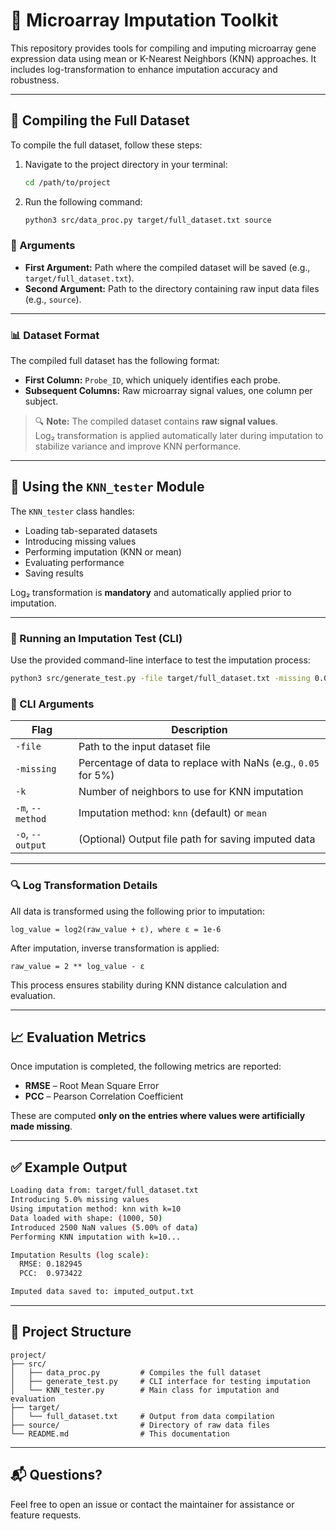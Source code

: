 # 🧬 Microarray Imputation Toolkit

This repository provides tools for compiling and imputing microarray gene expression data using mean or K-Nearest Neighbors (KNN) approaches. It includes log-transformation to enhance imputation accuracy and robustness.

---

## 📂 Compiling the Full Dataset

To compile the full dataset, follow these steps:

1. Navigate to the project directory in your terminal:
   ```bash
   cd /path/to/project
   ```

2. Run the following command:
   ```bash
   python3 src/data_proc.py target/full_dataset.txt source
   ```

### 📝 Arguments
- **First Argument:** Path where the compiled dataset will be saved (e.g., `target/full_dataset.txt`).
- **Second Argument:** Path to the directory containing raw input data files (e.g., `source`).

---

### 📊 Dataset Format

The compiled full dataset has the following format:

- **First Column:** `Probe_ID`, which uniquely identifies each probe.
- **Subsequent Columns:** Raw microarray signal values, one column per subject.

> 🔍 **Note:** The compiled dataset contains **raw signal values**.  
> Log₂ transformation is applied automatically later during imputation to stabilize variance and improve KNN performance.

---

## 🧪 Using the `KNN_tester` Module

The `KNN_tester` class handles:

- Loading tab-separated datasets
- Introducing missing values
- Performing imputation (KNN or mean)
- Evaluating performance
- Saving results

Log₂ transformation is **mandatory** and automatically applied prior to imputation.

---

### 🚀 Running an Imputation Test (CLI)

Use the provided command-line interface to test the imputation process:

```bash
python3 src/generate_test.py -file target/full_dataset.txt -missing 0.05 -k 3 -m knn -o imputed_output.txt
```

### 🧾 CLI Arguments

| Flag             | Description |
|------------------|-------------|
| `-file`          | Path to the input dataset file |
| `-missing`       | Percentage of data to replace with NaNs (e.g., `0.05` for 5%) |
| `-k`             | Number of neighbors to use for KNN imputation |
| `-m`, `--method` | Imputation method: `knn` (default) or `mean` |
| `-o`, `--output` | (Optional) Output file path for saving imputed data |

---

### 🔍 Log Transformation Details

All data is transformed using the following prior to imputation:

```
log_value = log2(raw_value + ε), where ε = 1e-6
```

After imputation, inverse transformation is applied:

```
raw_value = 2 ** log_value - ε
```

This process ensures stability during KNN distance calculation and evaluation.

---

## 📈 Evaluation Metrics

Once imputation is completed, the following metrics are reported:

- **RMSE** – Root Mean Square Error
- **PCC** – Pearson Correlation Coefficient

These are computed **only on the entries where values were artificially made missing**.

---

## ✅ Example Output

```bash
Loading data from: target/full_dataset.txt
Introducing 5.0% missing values
Using imputation method: knn with k=10
Data loaded with shape: (1000, 50)
Introduced 2500 NaN values (5.00% of data)
Performing KNN imputation with k=10...

Imputation Results (log scale):
  RMSE: 0.182945
  PCC:  0.973422

Imputed data saved to: imputed_output.txt
```

---

## 📁 Project Structure

```
project/
├── src/
│   ├── data_proc.py         # Compiles the full dataset
│   ├── generate_test.py     # CLI interface for testing imputation
│   └── KNN_tester.py        # Main class for imputation and evaluation
├── target/
│   └── full_dataset.txt     # Output from data compilation
├── source/                  # Directory of raw data files
└── README.md                # This documentation
```

---

## 📬 Questions?

Feel free to open an issue or contact the maintainer for assistance or feature requests.



